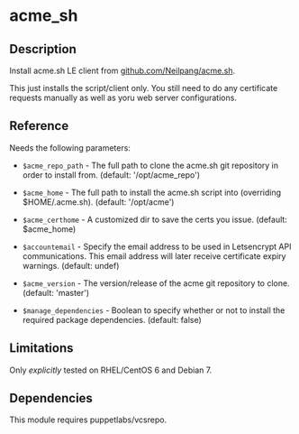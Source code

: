 # acme_sh

## Description

Install acme.sh LE client from [github.com/Neilpang/acme.sh](https://github.com/Neilpang/acme.sh).

This just installs the script/client only. You still need to do any certificate requests manually as well as yoru web server configurations.

## Reference

Needs the following parameters:

 * `$acme_repo_path` -
 The full path to clone the acme.sh git repository in order to install from.
 (default: '/opt/acme_repo')

 * `$acme_home` -
 The full path to install the acme.sh script into (overriding $HOME/.acme.sh).
 (default: '/opt/acme')

 * `$acme_certhome` -
 A customized dir to save the certs you issue.
 (default: $acme_home)

 * `$accountemail` -
 Specify the email address to be used in Letsencrypt API communications.
 This email address will later receive certificate expiry warnings.
 (default: undef)

 * `$acme_version` -
 The version/release of the acme git repository to clone.
 (default: 'master')

 * `$manage_dependencies` -
 Boolean to specify whether or not to install the required package dependencies.
 (default: false)

## Limitations

Only *explicitly* tested on RHEL/CentOS 6 and Debian 7.

## Dependencies

This module requires puppetlabs/vcsrepo.
